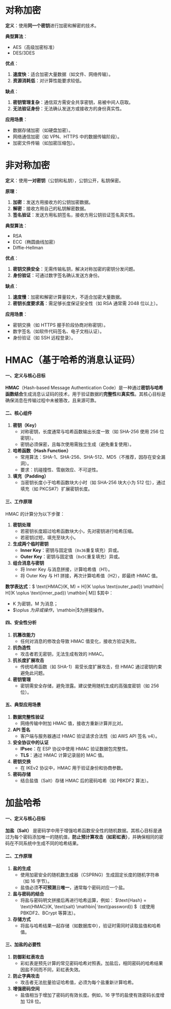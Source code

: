 # 对称加密

**定义**：使用**同一个密钥**进行加密和解密的技术。

**典型算法**：

- AES（高级加密标准）
- DES/3DES

**优点**：

1. **速度快**：适合加密大量数据（如文件、网络传输）。
2. **资源消耗低**：对计算性能要求较低。

**缺点**：

1. **密钥管理复杂**：通信双方需安全共享密钥，易被中间人窃取。
2. **无法验证身份**：无法确认发送方或接收方的身份真实性。

**应用场景**：

- 数据存储加密（如硬盘加密）。
- 网络通信加密（如 VPN、HTTPS 中的数据传输阶段）。
- 加密文件传输（如加密压缩包）。

# **非对称加密**

**定义**：使用**一对密钥**（公钥和私钥），公钥公开，私钥保密。

**原理**：

1. **加密**：发送方用接收方的公钥加密数据。
2. **解密**：接收方用自己的私钥解密数据。
3. **签名验证**：发送方用私钥签名，接收方用公钥验证签名真实性。

**典型算法**：

- RSA
- ECC（椭圆曲线加密）
- Diffie-Hellman

**优点**：

1. **密钥交换安全**：无需传输私钥，解决对称加密的密钥分发问题。
2. **身份验证**：可通过数字签名确认发送方身份。

**缺点**：

1. **速度慢**：加密和解密计算量较大，不适合加密大量数据。
2. **密钥长度要求高**：需足够长度保证安全性（如 RSA 通常需 2048 位以上）。

**应用场景**：

- 密钥交换（如 HTTPS 握手阶段协商对称密钥）。
- 数字签名（如软件代码签名、电子文档认证）。
- 身份验证（如 SSH 远程登录）。

# HMAC（基于哈希的消息认证码）

#### **一、定义与核心目标**

**HMAC**（Hash-based Message Authentication Code）是一种通过**密钥与哈希函数结合**生成消息认证码的技术，用于验证数据的**完整性**和**真实性**。其核心目标是确保消息在传输过程中未被篡改，且来源可靠。

#### **二、核心组件**

1. **密钥（Key）**
   - 对称密钥，长度通常与哈希函数输出长度一致（如 SHA-256 使用 256 位密钥）。
   - 密钥必须保密，且每次使用需独立生成（避免重复使用）。
2. **哈希函数（Hash Function）**
   - 常用算法：SHA-1、SHA-256、SHA-512、MD5（不推荐，因存在安全漏洞）。
   - 要求：抗碰撞性、雪崩效应、不可逆性。
3. **填充（Padding）**
   - 当密钥长度小于哈希函数块大小时（如 SHA-256 块大小为 512 位），通过填充（如 PKCS#7）扩展密钥长度。

#### **三、工作原理**

HMAC 的计算分为以下步骤：

1. **密钥处理**
   - 若密钥长度超过哈希函数块大小，先对密钥进行哈希压缩。
   - 若密钥过短，填充至块大小。
2. **生成两个临时密钥**
   - **Inner Key**：密钥与固定值（`0x36`重复填充）异或。
   - **Outer Key**：密钥与固定值（`0x5C`重复填充）异或。
3. **组合消息与密钥**
   - 将 Inner Key 与消息拼接，计算哈希值（H1）。
   - 将 Outer Key 与 H1 拼接，再次计算哈希值（H2），即最终 HMAC 值。

**数学表达式**：$ \text{HMAC}(K, M) = H[(K \oplus \text{outer\_pad}) \mathbin\| H[(K \oplus \text{inner\_pad}) \mathbin\| M]] $其中：

- K 为密钥，M 为消息；
- $\oplus $为异或操作，$\mathbin\|$为拼接操作。

#### **四、安全性分析**

1. **抗篡改能力**
   - 任何对消息的修改会导致 HMAC 值变化，接收方验证失败。
2. **抗伪造性**
   - 攻击者若无密钥，无法生成有效的 HMAC。
3. **抗长度扩展攻击**
   - 传统哈希函数（如 SHA-1）易受长度扩展攻击，但 HMAC 通过密钥约束避免此问题。
4. **密钥管理**
   - 密钥需安全存储，避免泄露。建议使用随机生成的高强度密钥（如 256 位）。

#### **五、典型应用场景**

1. **数据完整性验证**
   - 网络传输中附加 HMAC 值，接收方重新计算并比对。
2. **API 签名**
   - 客户端与服务器通过 HMAC 验证请求合法性（如 AWS API 签名 v4）。
3. **安全协议中的认证**
   - **IPsec**：在 ESP 协议中使用 HMAC 验证数据包完整性。
   - **TLS**：通过 HMAC 计算记录层的 MAC 值。
4. **密钥交换**
   - 在 IKEv2 协议中，HMAC 用于验证身份和协商参数。
5. **密码存储**
   - 结合盐值（Salt）存储 HMAC 后的密码哈希（如 PBKDF2 算法）。

# 加盐哈希

#### **一、定义与核心目标**

**加盐（Salt）** 是密码学中用于增强哈希函数安全性的随机数据。其核心目标是通过为每个密码添加唯一的随机值，**防止预计算攻击（如彩虹表）**，并确保相同的密码在不同系统中生成不同的哈希结果。

#### **二、工作原理**

1. **盐的生成**
   - 使用加密安全的随机数生成器（CSPRNG）生成固定长度的随机字符串（如 16 字节）。
   - 盐值必须**不可预测**且**唯一**，通常每个密码对应一个盐。
2. **盐与密码的结合**
   - 将盐与密码明文拼接后再进行哈希运算，例如： $\text{Hash} = \text{HMAC}(K, \text{salt} \mathbin\| \text{password}) $（或使用 PBKDF2、BCrypt 等算法）。
3. **存储方式**
   - 将盐与哈希结果一起存储（如数据库中），验证时需同时读取盐值和哈希值。

#### **三、加盐的必要性**

1. **防御彩虹表攻击**
   - 彩虹表是预先计算的常见密码哈希对照表。加盐后，相同密码的哈希结果因盐不同而不同，彩虹表失效。
2. **防止字典攻击**
   - 攻击者无法批量验证哈希值，必须为每个盐重新计算哈希。
3. **增强密码空间**
   - 盐值相当于增加了密码的有效长度。例如，16 字节的盐使有效密码长度增加 128 位。